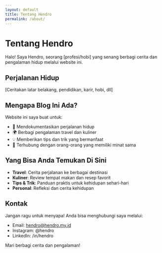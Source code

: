 ```yaml
---
layout: default
title: Tentang Hendro
permalink: /about/
---
```


# Tentang Hendro

Halo! Saya Hendro, seorang [profesi/hobi] yang senang berbagi cerita dan pengalaman hidup melalui website ini.

## Perjalanan Hidup

[Ceritakan latar belakang, pendidikan, karir, hobi, dll]

## Mengapa Blog Ini Ada?

Website ini saya buat untuk:
- 📝 Mendokumentasikan perjalanan hidup
- 🌍 Berbagi pengalaman travel dan kuliner
- 💡 Memberikan tips dan trik yang bermanfaat
- 🤝 Terhubung dengan orang-orang yang memiliki minat sama

## Yang Bisa Anda Temukan Di Sini

- **Travel**: Cerita perjalanan ke berbagai destinasi
- **Kuliner**: Review tempat makan dan resep favorit
- **Tips & Trik**: Panduan praktis untuk kehidupan sehari-hari
- **Personal**: Refleksi dan cerita kehidupan

## Kontak

Jangan ragu untuk menyapa! Anda bisa menghubungi saya melalui:
- Email: hendro@hendro.my.id
- Instagram: @hendro
- LinkedIn: /in/hendro

Mari berbagi cerita dan pengalaman!
